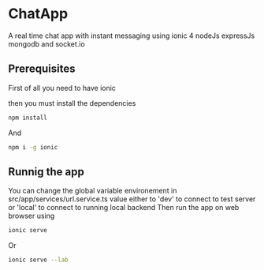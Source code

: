 # ChatApp
A real time chat app with instant messaging using ionic 4 nodeJs expressJs mongodb and socket.io

## Prerequisites
First of all you need to have ionic 

then you must install the dependencies
```bash
npm install
```
And
```bash
npm i -g ionic
```
## Runnig the app
You can change the global variable environement in src/app/services/url.service.ts value either to 'dev' to
connect to test server or 'local' to connect to running local backend
Then run the app on web browser using 
```bash
ionic serve
```
Or
```bash
ionic serve --lab
```